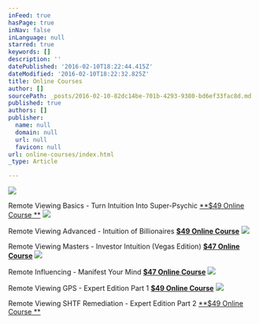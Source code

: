 ```yaml
---
inFeed: true
hasPage: true
inNav: false
inLanguage: null
starred: true
keywords: []
description: ''
datePublished: '2016-02-10T18:22:44.415Z'
dateModified: '2016-02-10T18:22:32.825Z'
title: Online Courses
author: []
sourcePath: _posts/2016-02-10-82dc14be-701b-4293-9380-bd6ef33fac8d.md
published: true
authors: []
publisher:
  name: null
  domain: null
  url: null
  favicon: null
url: online-courses/index.html
_type: Article

---
```

![](https://s3-us-west-2.amazonaws.com/the-grid-img/p/fdf3fdbf5c5edebb285f5c50a4ba6b186f196264.jpg)

Remote Viewing Basics - Turn Intuition Into Super-Psychic [**$49 Online Course **][0]
![](https://s3-us-west-2.amazonaws.com/the-grid-img/p/b52fdcd8919bab1fe3f20a70ab58758e69852b65.jpg)

Remote Viewing Advanced - Intuition of Billionaires **[$49 Online Course][1]**
![](https://the-grid-user-content.s3-us-west-2.amazonaws.com/4f7f09f7-16ac-4584-b06b-18f37e279ce2.jpg)

Remote Viewing Masters - Investor Intuition (Vegas Edition) **[$47 Online Course][2]**
![](https://the-grid-user-content.s3-us-west-2.amazonaws.com/92ce77cc-3c62-4948-b30c-9b15bb4a366c.jpg)

Remote Influencing - Manifest Your Mind **[$47 Online Course][3]**
![](https://the-grid-user-content.s3-us-west-2.amazonaws.com/3e746b76-3ae7-4c1f-8ead-a030a635e5d7.jpg)

Remote Viewing GPS - Expert Edition Part 1 [**$49 Online Course**][4]
![](https://the-grid-user-content.s3-us-west-2.amazonaws.com/59da2630-14df-4807-bd06-a6aecd03b190.jpg)

Remote Viewing SHTF Remediation - Expert Edition Part 2 [**$49 Online Course **][5]

[0]: https://www.udemy.com/remote-viewing-basics/?couponCode=Corporate-Prophet
[1]: https://www.udemy.com/remote-viewing-advanced-intuition-of-billionaires/?couponCode=ProphetTwoProfit
[2]: https://www.udemy.com/remote-viewing-masters-investor-intuition/?couponCode=RVMasters
[3]: https://www.udemy.com/remote-influencing/?couponCode=Manifest
[4]: https://www.udemy.com/remote-viewing-gps/?couponCode=GPS
[5]: https://www.udemy.com/remote-viewing-shtf-remediation/?couponCode=SHTF1